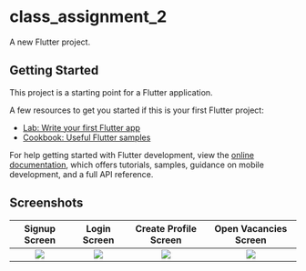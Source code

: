 # class_assignment_2

A new Flutter project.

## Getting Started

This project is a starting point for a Flutter application.

A few resources to get you started if this is your first Flutter project:

- [Lab: Write your first Flutter app](https://docs.flutter.dev/get-started/codelab)
- [Cookbook: Useful Flutter samples](https://docs.flutter.dev/cookbook)

For help getting started with Flutter development, view the
[online documentation](https://docs.flutter.dev/), which offers tutorials,
samples, guidance on mobile development, and a full API reference.



## Screenshots

Signup Screen              |   Login Screen            |   Create Profile Screen   |   Open Vacancies Screen
:-------------------------:|:-------------------------:|:-------------------------:|:-------------------------:
![](https://user-images.githubusercontent.com/75329130/182853533-967b7fbb-2dce-47e0-b682-fae9b2f5d9f8.png?raw=true)|![](https://user-images.githubusercontent.com/75329130/182853524-90940160-59c5-4f57-ac0f-9e82dd7e327f.png?raw=true)|![](https://user-images.githubusercontent.com/75329130/182868044-da7b4eb5-c5c1-451d-b112-9b283888ecb1.png?raw=true)|![](https://user-images.githubusercontent.com/75329130/182853529-e87e687c-79e7-4940-8a8b-f918affe6e41.png?raw=true)
